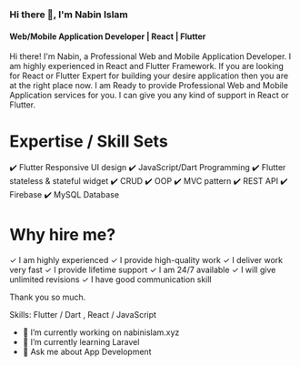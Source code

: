 ### Hi there 👋, I'm Nabin Islam
#### Web/Mobile Application Developer | React | Flutter


Hi there!
I'm Nabin, a Professional Web and Mobile Application Developer. I am highly experienced in React and Flutter Framework. If you are looking for React or Flutter Expert for building your desire application then you are at the right place now. I am Ready to provide Professional Web and Mobile Application services for you. I can give you any kind of support in React or Flutter.


Expertise / Skill Sets
=
✔️ Flutter Responsive UI design
✔️ JavaScript/Dart Programming
✔️ Flutter stateless & stateful widget
✔️ CRUD
✔️ OOP
✔️ MVC pattern
✔️ REST API
✔️ Firebase
✔️ MySQL Database

Why hire me?
=
✓ I am highly experienced
✓ I provide high-quality work
✓ I deliver work very fast
✓ I provide lifetime support
✓ I am 24/7 available
✓ I will give unlimited revisions
✓ I have good communication skill

Thank you so much.

Skills: Flutter / Dart , React / JavaScript

- 🔭 I’m currently working on nabinislam.xyz 
- 🌱 I’m currently learning Laravel 
- 💬 Ask me about App Development
